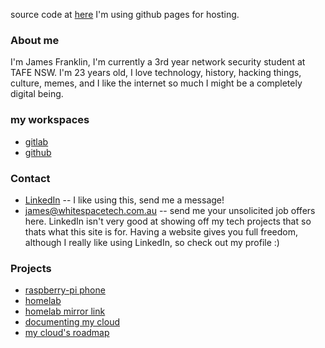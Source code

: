 source code at [here](https://github.com/jamesfranklinnetsec/githubpagestest/)
I'm using github pages for hosting.

### About me
I'm James Franklin, I'm currently a 3rd year network security student at TAFE NSW. I'm 23 years old, I love technology, history, hacking things, culture, memes, and I like the internet so much I might be a completely digital being.

### my workspaces
* [gitlab](https://www.gitlab.com/jamesfranklinnetsec)
* [github](https://www.github.com/jamesfranklinnetsec)

### Contact
* [LinkedIn](https://www.linkedin.com/in/james-franklin-netsec/) -- I like using this, send me a message!
* [james@whitespacetech.com.au](mailto:james@whitespacetech.com.au) -- send me your unsolicited job offers here. 
LinkedIn isn't very good at showing off my tech projects that so thats what this site is for. Having a website gives you full freedom, although I really like using LinkedIn, so check out my profile :)
<!-- 
Whenever you commit to this repository, GitHub Pages will run [Jekyll](https://jekyllrb.com/) to rebuild the pages in your site, from the content in your Markdown files.
-->
### Projects
* [raspberry-pi phone](https://jamesfranklinnetsec.github.io/githubpagestest/)
* [homelab](https://lab.jamesfranklin.tech)
* [homelab mirror link](https://lab.jf.rs)
* [documenting my cloud](https://jft.atlassian.net/wiki/home)
* [my cloud's roadmap](https://jft.atlassian.net/jira/software/projects/CIF/boards/1) 

